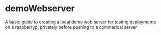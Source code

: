 # demoWebserver
A basic guide to creating a local demo web server for testing deployments on a raspberrypi privately before pushing to a commerical server
